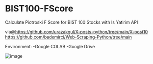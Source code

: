 # BIST100-FScore
Calculate Piotroski F Score for BIST 100 Stocks with Is Yatirim API

via@https://github.com/urazakgul/X-posts-python/tree/main/X-post10
https://github.com/bademirci/Web-Scraping-Python/tree/main 

Environment:
-Google COLAB
-Google Drive

![image](https://github.com/fbayram/BIST100-FScore/assets/25521415/67b930b8-9017-4a8e-8cd5-6a91a8542e83)

